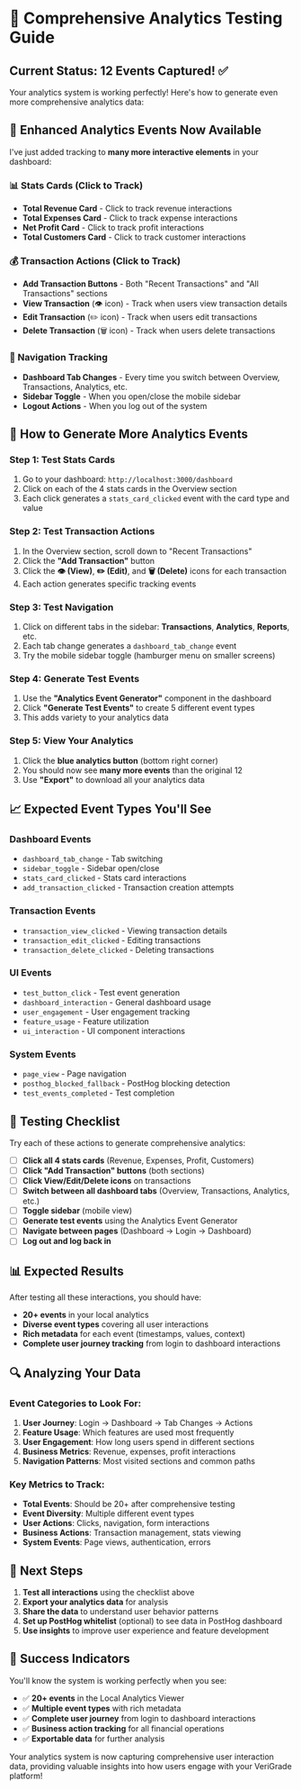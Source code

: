 # 🎯 Comprehensive Analytics Testing Guide

## Current Status: 12 Events Captured! ✅

Your analytics system is working perfectly! Here's how to generate even more comprehensive analytics data:

## 🚀 **Enhanced Analytics Events Now Available**

I've just added tracking to **many more interactive elements** in your dashboard:

### **📊 Stats Cards (Click to Track)**
- **Total Revenue Card** - Click to track revenue interactions
- **Total Expenses Card** - Click to track expense interactions  
- **Net Profit Card** - Click to track profit interactions
- **Total Customers Card** - Click to track customer interactions

### **💰 Transaction Actions (Click to Track)**
- **Add Transaction Buttons** - Both "Recent Transactions" and "All Transactions" sections
- **View Transaction** (👁️ icon) - Track when users view transaction details
- **Edit Transaction** (✏️ icon) - Track when users edit transactions
- **Delete Transaction** (🗑️ icon) - Track when users delete transactions

### **🧭 Navigation Tracking**
- **Dashboard Tab Changes** - Every time you switch between Overview, Transactions, Analytics, etc.
- **Sidebar Toggle** - When you open/close the mobile sidebar
- **Logout Actions** - When you log out of the system

## 🧪 **How to Generate More Analytics Events**

### **Step 1: Test Stats Cards**
1. Go to your dashboard: `http://localhost:3000/dashboard`
2. Click on each of the 4 stats cards in the Overview section
3. Each click generates a `stats_card_clicked` event with the card type and value

### **Step 2: Test Transaction Actions**
1. In the Overview section, scroll down to "Recent Transactions"
2. Click the **"Add Transaction"** button
3. Click the **👁️ (View)**, **✏️ (Edit)**, and **🗑️ (Delete)** icons for each transaction
4. Each action generates specific tracking events

### **Step 3: Test Navigation**
1. Click on different tabs in the sidebar: **Transactions**, **Analytics**, **Reports**, etc.
2. Each tab change generates a `dashboard_tab_change` event
3. Try the mobile sidebar toggle (hamburger menu on smaller screens)

### **Step 4: Generate Test Events**
1. Use the **"Analytics Event Generator"** component in the dashboard
2. Click **"Generate Test Events"** to create 5 different event types
3. This adds variety to your analytics data

### **Step 5: View Your Analytics**
1. Click the **blue analytics button** (bottom right corner)
2. You should now see **many more events** than the original 12
3. Use **"Export"** to download all your analytics data

## 📈 **Expected Event Types You'll See**

### **Dashboard Events**
- `dashboard_tab_change` - Tab switching
- `sidebar_toggle` - Sidebar open/close
- `stats_card_clicked` - Stats card interactions
- `add_transaction_clicked` - Transaction creation attempts

### **Transaction Events**
- `transaction_view_clicked` - Viewing transaction details
- `transaction_edit_clicked` - Editing transactions
- `transaction_delete_clicked` - Deleting transactions

### **UI Events**
- `test_button_click` - Test event generation
- `dashboard_interaction` - General dashboard usage
- `user_engagement` - User engagement tracking
- `feature_usage` - Feature utilization
- `ui_interaction` - UI component interactions

### **System Events**
- `page_view` - Page navigation
- `posthog_blocked_fallback` - PostHog blocking detection
- `test_events_completed` - Test completion

## 🎯 **Testing Checklist**

Try each of these actions to generate comprehensive analytics:

- [ ] **Click all 4 stats cards** (Revenue, Expenses, Profit, Customers)
- [ ] **Click "Add Transaction" buttons** (both sections)
- [ ] **Click View/Edit/Delete icons** on transactions
- [ ] **Switch between all dashboard tabs** (Overview, Transactions, Analytics, etc.)
- [ ] **Toggle sidebar** (mobile view)
- [ ] **Generate test events** using the Analytics Event Generator
- [ ] **Navigate between pages** (Dashboard → Login → Dashboard)
- [ ] **Log out and log back in**

## 📊 **Expected Results**

After testing all these interactions, you should have:
- **20+ events** in your local analytics
- **Diverse event types** covering all user interactions
- **Rich metadata** for each event (timestamps, values, context)
- **Complete user journey tracking** from login to dashboard interactions

## 🔍 **Analyzing Your Data**

### **Event Categories to Look For:**
1. **User Journey**: Login → Dashboard → Tab Changes → Actions
2. **Feature Usage**: Which features are used most frequently
3. **User Engagement**: How long users spend in different sections
4. **Business Metrics**: Revenue, expenses, profit interactions
5. **Navigation Patterns**: Most visited sections and common paths

### **Key Metrics to Track:**
- **Total Events**: Should be 20+ after comprehensive testing
- **Event Diversity**: Multiple different event types
- **User Actions**: Clicks, navigation, form interactions
- **Business Actions**: Transaction management, stats viewing
- **System Events**: Page views, authentication, errors

## 🚀 **Next Steps**

1. **Test all interactions** using the checklist above
2. **Export your analytics data** for analysis
3. **Share the data** to understand user behavior patterns
4. **Set up PostHog whitelist** (optional) to see data in PostHog dashboard
5. **Use insights** to improve user experience and feature development

## 🎉 **Success Indicators**

You'll know the system is working perfectly when you see:
- ✅ **20+ events** in the Local Analytics Viewer
- ✅ **Multiple event types** with rich metadata
- ✅ **Complete user journey** from login to dashboard interactions
- ✅ **Business action tracking** for all financial operations
- ✅ **Exportable data** for further analysis

Your analytics system is now capturing comprehensive user interaction data, providing valuable insights into how users engage with your VeriGrade platform!






